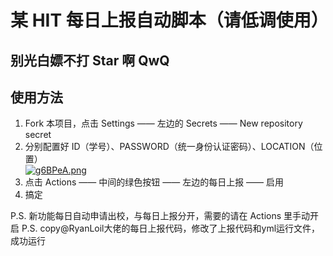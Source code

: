 # 某 HIT 每日上报自动脚本（请低调使用）  
## 别光白嫖不打 Star 啊 QwQ
## 使用方法
1.  Fork 本项目，点击 Settings —— 左边的 Secrets —— New repository secret  
2.  分别配置好 ID（学号）、PASSWORD（统一身份认证密码）、LOCATION（位置）  
[![g6BPeA.png](https://z3.ax1x.com/2021/05/15/g6BPeA.png)](https://imgtu.com/i/g6BPeA)  
3.  点击 Actions —— 中间的绿色按钮 —— 左边的每日上报 —— 启用  
4.  搞定

P.S. 新功能每日自动申请出校，与每日上报分开，需要的请在 Actions 里手动开启
P.S. copy@RyanLoil大佬的每日上报代码，修改了上报代码和yml运行文件，成功运行
